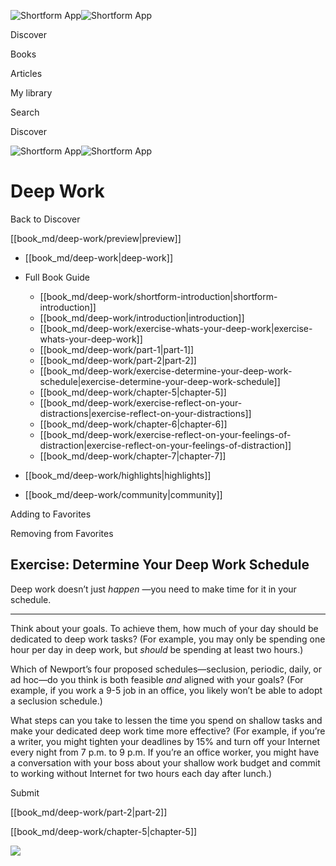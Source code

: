 ![Shortform App](/img/logo.36a2399e.svg)![Shortform App](/img/logo-dark.70c1b072.svg)

Discover

Books

Articles

My library

Search

Discover

![Shortform App](/img/logo.36a2399e.svg)![Shortform App](/img/logo-dark.70c1b072.svg)

# Deep Work

Back to Discover

[[book_md/deep-work/preview|preview]]

  * [[book_md/deep-work|deep-work]]
  * Full Book Guide

    * [[book_md/deep-work/shortform-introduction|shortform-introduction]]
    * [[book_md/deep-work/introduction|introduction]]
    * [[book_md/deep-work/exercise-whats-your-deep-work|exercise-whats-your-deep-work]]
    * [[book_md/deep-work/part-1|part-1]]
    * [[book_md/deep-work/part-2|part-2]]
    * [[book_md/deep-work/exercise-determine-your-deep-work-schedule|exercise-determine-your-deep-work-schedule]]
    * [[book_md/deep-work/chapter-5|chapter-5]]
    * [[book_md/deep-work/exercise-reflect-on-your-distractions|exercise-reflect-on-your-distractions]]
    * [[book_md/deep-work/chapter-6|chapter-6]]
    * [[book_md/deep-work/exercise-reflect-on-your-feelings-of-distraction|exercise-reflect-on-your-feelings-of-distraction]]
    * [[book_md/deep-work/chapter-7|chapter-7]]
  * [[book_md/deep-work/highlights|highlights]]
  * [[book_md/deep-work/community|community]]



Adding to Favorites 

Removing from Favorites 

## Exercise: Determine Your Deep Work Schedule

Deep work doesn’t just _happen_ —you need to make time for it in your schedule.

* * *

Think about your goals. To achieve them, how much of your day should be dedicated to deep work tasks? (For example, you may only be spending one hour per day in deep work, but _should_ be spending at least two hours.)

Which of Newport’s four proposed schedules—seclusion, periodic, daily, or ad hoc—do you think is both feasible _and_ aligned with your goals? (For example, if you work a 9-5 job in an office, you likely won’t be able to adopt a seclusion schedule.)

What steps can you take to lessen the time you spend on shallow tasks and make your dedicated deep work time more effective? (For example, if you’re a writer, you might tighten your deadlines by 15% and turn off your Internet every night from 7 p.m. to 9 p.m. If you’re an office worker, you might have a conversation with your boss about your shallow work budget and commit to working without Internet for two hours each day after lunch.)

Submit 

[[book_md/deep-work/part-2|part-2]]

[[book_md/deep-work/chapter-5|chapter-5]]

![](https://bat.bing.com/action/0?ti=56018282&Ver=2&mid=34170e94-7a83-4138-a3dd-f48989bea141&sid=49fff5b0636c11eeb9c611038afc8668&vid=4a005010636c11ee80c703d4c4a7acd5&vids=0&msclkid=N&pi=0&lg=en-US&sw=800&sh=600&sc=24&nwd=1&tl=Shortform%20%7C%20Book&p=https%3A%2F%2Fwww.shortform.com%2Fapp%2Fbook%2Fdeep-work%2Fexercise-determine-your-deep-work-schedule&r=&lt=416&evt=pageLoad&sv=1&rn=12593)
